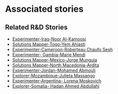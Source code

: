 # Associated stories

<!-- !!DO NOT REMOVE!! start autogenerated hyperlinks -->
## Related R&D Stories
- [Experimenter\-Iraq\-Noor Al\-Kamoosi](/stories/?doc=Experimenters_IRQ)
- [Solutions Mapper\-Togo\-Yem Ahiasti](/stories/?doc=SolutionMappers_TGO)
- [Experimenter\-Cameroon\-Roberteau Chaufo Sesh](/stories/?doc=Experimenters_CMR)
- [Experimenter\- Gambia\-Marie Mendi ](/stories/?doc=Experimenters_GMB)
- [Solutions Mapper\-Mexico\-Jorge Munguia](/stories/?doc=SolutionMappers_MEX)
- [Solutions Mapper\-North Macedonia\-Ardita](/stories/?doc=SolutionMappers_MKD)
- [Experimenter\-Jordan\-Mohamed Abmouli](/stories/?doc=Experimenters_JOR)
- [Explorer\-Mozambique\-Julieta Massango](/stories/?doc=Explorers_MOZ)
- [Experimenter\-Argentina\- Lorena Moskovich](/stories/?doc=Experimenters_ARG)
- [Explorer\-Somalia\- Hadan Ahmed Abdullahi](/stories/?doc=Explorers_SOM)
<!-- !!DO NOT REMOVE!! end autogenerated hyperlinks -->